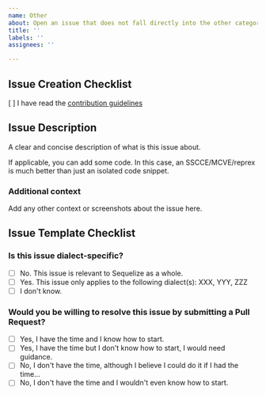 ```yaml
---
name: Other
about: Open an issue that does not fall directly into the other categories
title: ''
labels: ''
assignees: ''

---
```


<!--
If you don't follow the issue template, your issue may be closed.
Please note this is an issue tracker, not a support forum.
For general questions, please use StackOverflow.
-->

## Issue Creation Checklist

[ ] I have read the [contribution guidelines](https://github.com/sequelize/sequelize/blob/main/CONTRIBUTING.md)

## Issue Description

A clear and concise description of what is this issue about.

If applicable, you can add some code. In this case, an SSCCE/MCVE/reprex is much better than just an isolated code snippet.

<!--
Check http://sscce.org/ or https://stackoverflow.com/help/minimal-reproducible-example to learn more about SSCCE/MCVE/reprex.
-->

### Additional context

Add any other context or screenshots about the issue here.

## Issue Template Checklist

<!-- Please answer the questions below. If you don't, your issue may be closed. -->

### Is this issue dialect-specific?

- [ ] No. This issue is relevant to Sequelize as a whole.
- [ ] Yes. This issue only applies to the following dialect(s): XXX, YYY, ZZZ
- [ ] I don't know.

### Would you be willing to resolve this issue by submitting a Pull Request?

<!-- Remember that first contributors are welcome! -->

- [ ] Yes, I have the time and I know how to start.
- [ ] Yes, I have the time but I don't know how to start, I would need guidance.
- [ ] No, I don't have the time, although I believe I could do it if I had the time...
- [ ] No, I don't have the time and I wouldn't even know how to start.
